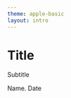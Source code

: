 ```yaml
---
theme: apple-basic
layout: intro
---
```


# Title

Subtitle

<div class="absolute bottom-10">
  <span class="font-700">
    Name. Date
  </span>
</div>